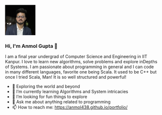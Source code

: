 <!-- [![Header](https://github.com/anmol438/Dp/blob/main/dp.jpeg "Header")](https://github.com/anmol438/Dp/blob/main/dp.jpeg) -->
<img src="https://github.com/anmol438/Dp/blob/main/dp.jpeg" width="100px">

### Hi, I'm Anmol Gupta 👋

I am a final year undergrad of Computer Science and Engineering in IIT Kanpur. I love to learn new algorithms, solve problems and explore inDepths of Systems. I am passionate about programming in general and I can code in many different languages, favorite one being Scala. It used to be C++ but once I tried Scala, Man! It is so well structured and powerful!  

- 🔭 Exploring the world and beyond
- 🌱 I’m currently learning Algorithms and System intricacies
- 🤔 I’m looking for fun things to explore
- 💬 Ask me about anything related to programming
- 📫 How to reach me: https://anmol438.github.io/portfolio/
